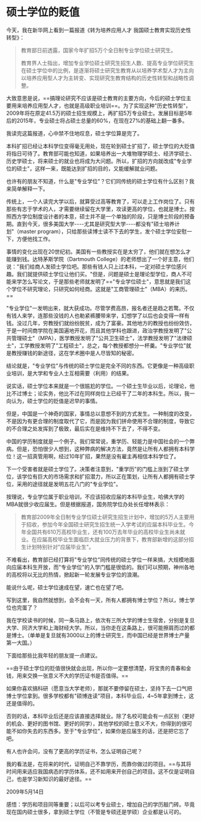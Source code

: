 # 硕士学位的贬值

今天，我在新华网上看到一篇报道《转为培养应用人才 我国硕士教育实现历史性转型》：

> 教育部日前透露，国家今年扩招5万个全日制专业学位硕士研究生。
> 
> 教育界人士指出，增加专业学位硕士研究生招生人数、提高专业学位研究生在硕士学位中的比例，是逐渐将硕士研究生教育从以培养学术型人才为主向以培养应用型人才为主转变、实现研究生教育结构的历史性转型和战略性调整。

大致意思是说，==搞理论研究不应该是硕士教育的主要方向，今后的硕士学位主要用来培养应用型人才，也就是高级职业培训==。为了实现这种"历史性转型"，2009年将在原定41.5万的硕士招生规模上，再扩招5万专业硕士。发展目标是5年后的2015年，专业硕士将占硕士总量的60%，在现在27%的基础上翻一番多。

我读完这篇报道，心中禁不住地叹息，硕士学位算是完了。

本科扩招已经让本科学位变得毫无用处，现在轮到硕士扩招了，硕士学位的大贬值将指日可待了。教育部可能也知道，如果培养出一大堆物理学硕士、经济学硕士、历史学硕士，将来硕士的就业也将成为大问题。所以，扩招的方向就改成"专业学位的硕士"，这样一来，既能达到扩招的目的，又能缓解就业问题。

也许有的朋友不知道，什么是"专业学位"？它们同传统的硕士学位有什么区别？我来简单解释一下。

传统上，一个人读完大学以后，就算受过高等教育了，可以走上工作岗位了。只有那些有志于学术的人，才需要继续留在大学里，攻读更高的学位，也就是博士。按照西方学位制度设计者的本意，硕士并不是一个单独的阶段，只是博士阶段的预备期。直到今天，很多美国大学----尤其是研究型大学----都没有"硕士培养计划"（master program），只给那些读博士读不下去的学生，发个硕士学位安慰一下，方便他找工作。

事情的变化出现在20世纪初。美国有一些教授实在是太穷了，他们就在想怎么才能赚到钱。达特茅斯学院（Dartmouth College）的老师想出了一个好主意，他们说："我们给商人发硕士学位吧。那些有钱人只上过本科，一定对硕士学位感兴趣。我们就提供硕士学位让他们买。"但是，问题是硕士是理论型学位，商人不可能来学怎么写论文，于是那些老师就发明了=="专业学位硕士"，意思就是我们这个学位不研究理论，只研究如何经商。这就是"工商管理硕士"（MBA）的来历。==

"专业学位"一发明出来，就大获成功。尽管学费高昂，报名者还是趋之若鹜。不仅有钱人来学，连那些没钱的人也勒紧裤腰带来学，幻想学了以后也会变得一样有钱。没过几年，穷教授们就纷纷脱贫，成为了富豪。其他地方的教授也纷纷效仿，于是一时间商学院在美国遍地开花，而且其他学科也跟进，政治学教授发明了"公共管理硕士"（MPA），医学教授发明了"公共卫生硕士"，法学教授发明了"法律硕士"，工学教授发明了"工程硕士"，总之，每个教授都想分一杯羹。"专业学位"就是教授赚钱的新途径，这在学术圈中是人尽皆知的秘密。

结论就是，"专业学位"与传统的硕士学位是完全不同的东西。它更像是一种高级职业培训，是大学和专业人士互相需要（利用）的结果。

说实话，硕士学位本来就是一个很尴尬的学位。一个硕士生毕业以后，论理论，他比不过博士；论实务，他比不过在同样岗位上已经干了二年的本科生。所以，我一向认为，硕士学位的贬值是迟早的事情。

但是，中国是一个神奇的国家，事情总以意想不到的方式发生。一种制度的改变，不是因为有更合理的制度取代了它，而是因为我们拼命使用不合理的制度，导致它的不合理之处发挥到了极致，最后实在是维持不下去了，不得不变。

中国的学历制度就是一个例子。我们常常说，重学历、轻能力是中国社会的一个弊病。但是，恐怕很少人想到，这种弊病的解决方法，竟然是让所有人都拥有本科学位！这一招真管用啊，经过10年扩招，果然是没有雇主再相信本科学位了。

下一个受害者就是硕士学位了。决策者注意到，"重学历"的门槛上涨到了硕士学位，该学位有巨大的市场需求和扩招潜力，所以正在策划，让所有人都拥有硕士学位，采用的途径就是发明五花八门的"专业学位"。

按理说，专业学位属于职业培训，不应该招收应届的本科毕业生，哈佛大学的MBA就很少收应届生。但是根据报道，国务院学位办处长任增林表示：

> 教育部2009年全日制专业学位硕士研究生招生计划中，增加的5万人主要用于招收，参加今年全国硕士研究生招生统一入学考试的应届本科毕业生。今年全国共有610万高校毕业生，还有100万去年毕业的高校毕业生尚未就业。在应届高校毕业生面临巨大就业压力的背景下，教育部新增的这部分招生计划特别针对"应届毕业生"。

不难看出，教育部已经打算将"专业学位"同传统的硕士学位一样来搞，大规模地面向应届本科生开放，而"专业学位"的入学门槛是很低的。我们可以预期，神州各地的高校将以无比的热情，掀起新一轮发展专业学位的浪潮。

能说什么呢，硕士学位速成在望，速亡也在望了吧。

写到这里，我自然就想到，会不会有一天，所有人都拥有博士学位？所以，博士学位也完蛋了？

我在学校读书的时候，同一条马路上，依次有三所大学的博士生宿舍，分别是复旦大学、同济大学和上海财经大学。所以，当你走在这条路上，很可能擦肩而过的都是博士。（单单是复旦就有3000以上的博士研究生，而中国已经是世界博士产量第一大国。）

下面给那些比我年轻的朋友提一点建议。

==由于硕士学位的贬值很快就会出现，所以你一定要想清楚，将宝贵的青春和金钱，用来交换一张意义不大的学历证书是否值得。==

如果你喜欢搞科研（愿意当大学老师），那就不要停留在硕士，坚持下去一口气把博士学位拿到。很多学校都有"硕博连读"项目，本科毕业后，4~5年拿到博士，这还是值得的。

否则的话，本科毕业后还是应该直接选择就业。除了名校可能会有一点区别（更好的机会、更好的图书馆、更好的同学），其他学校的硕士意义不大，你得到的很可能不如你失去的东西多。至于"专业学位"，如果你是应届生的话，还是把它忘了吧。

有人也许会问，没有了更高的学历证书，怎么证明自己呢？

我的看法是，在将来的时代，证明自己不靠学历，而靠你做过的项目。==与其将时间用来适应我国病态的学历体系，还不如用来开创自己的项目。这不仅是证明自己，也是学习新知识的最好途径。==

2009年5月14日

感悟：学历和项目同等重要；以后可以考专业硕士，增加自己的学历敲门砖。毕竟现在国内硕士很多，拿到硕士学位（不管是专硕还是学硕）企业都是认可的。